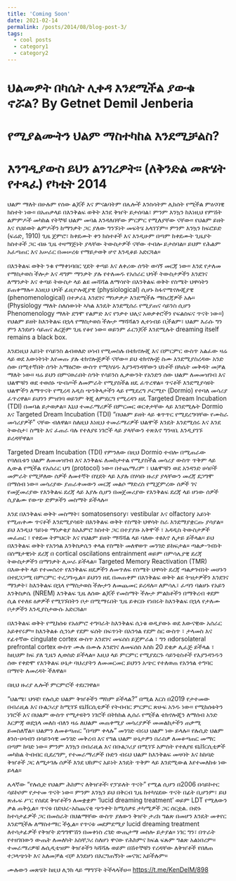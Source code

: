 ```yaml
---
title: 'Coming Soon'
date: 2021-02-14
permalink: /posts/2014/08/blog-post-3/
tags:
  - cool posts
  - category1
  - category2
---
```


ህልመዎት በካሴት ሊቀዳ እንደሚችል ያውቁ ኖሯል? By Getnet Demil Jenberia
======

የሚያልሙትን ህልም ማስተካከል እንደሚቻልስ?
======

እንግዲያውስ ይህን ልንገረዎት። (ለቅንድል መጽሄት የተጻፈ) የካቲት 2014
======

ህልም ማለት በሁሉም የሰው ልጆች እና ምናልባትም በሌሎች እንስሳትም ሊከሰት የሚችል ምዕናባዊ ክስተት ነው። በአጠቃላይ በእንቅልፍ ወቅት እንደ ቅዠት ይታሰባል፣ ምንም እንኳን ከእነዚህ የምሽት ልምምዶች መካከል የትኞቹ ህልም መባል እንዳለበቸው ምርምር የሚለያቸው ናቸው። የህልም ይዘት እና የህይወት ልምዶችን ከማንቃት ጋር ያለው ግንኙነት መፍትሄ አላገኘም። ምንም እንኳን ከፍሮይድ (ፍሬድ, 1910) ጊዜ ጀምሮ፣ ከቀደሙት ቀን ክስተቶች እና እንዲሁም በጣም ከቀደሙት ጊዜያት ክስተቶች ጋር ብዙ ጊዜ ተዛማጅነት ያላቸው ትውስታዎች ናቸው ተብሎ ይታሰባል። ይህም የሕልም አፈጣጠር እና አሠራር በመሠረቱ የማይታወቅ ሆኖ እንዲቆይ አድርጓል።

በእንቅልፍ ወቅት ንቁ የማቀነባበር ሂደት ቀጣይ እና ለቀሪው ሰዓት ወሳኝ መርጃ ነው። እንደ የታለመ የማስታወስ ችሎታ እና ዳግም ማንቃት ያሉ የተለመዱ የአሰራር ህጎች ትውስታዎችን እንደገና ለማንቃት እና ቀጣይ ትውስታ ላይ ልዩ መሻሻል ለማሳየት በእንቅልፍ ወቅት የስሜት ህዋሳትን ይጠቀማሉ። እነዚህ ህጎች ፊዚዮሎጂያዊ (physiological) ሲሆኑ ከፋኖሜኖሎጂያዊ (phenomenological) በተቃራኒ እንደገና ማነቃቃታ እንደሚችሉ ማስረጃዎች አሉ። (Physiology ማለት ስለሰውነት ኣካል እንዴት እንደሚሰራ የሚያጠና ሳይንስ ሲሆን Phenomenology ማለት ደግሞ የልምድ እና የንቃተ ህሊና አወቃቀሮችን የፍልስፍና ጥናት ነው።) የህልም ይዘት ከእንቅልፍ በኋላ የማስታወስ ችሎታ ማሻሻልን ሊተነብይ ቢችልም፣ ህልም እራሱ ግን ምን እንደሆነ ሳይጠና ለረጅም ጊዜ የቆየ ነው። ወይንም ፈርንጆች እንደሚሉት dreaming itself remains a black box.

እንደነዚህ አይነት የሳይንስ ልብወለድ ሀሳብ የሚመስሉ በቴክኖሎጂ እና በምርምር ውስጥ አልፈው ዛሬ ላይ ወደ እውነትነት እየመጡ ያሉ ቴክኖሎጅዎች ናቸው። ይህ ቴክኖሎጅ ስሙ እንደሚያስረዳው አንድ ሰው በሚተኛበት ሰዓት አማዕሮው ውስጥ የሚካሄዱ እያንዳንዳቸውን ህነቶች በካሴት መቅዳት መቻል ማለት ነው። ዛሬ ይህን በምናወራበት ስዓት የሳይንስ ሊቃውንት የአንድን ሰው ህልም ለመመዝገብ እና ህልሞቹን ወደ ተወሰኑ ጭብጦች ለመምራት የሚያስችል ዘዴ ፈጥረዋል። ጥናቶች እንደሚያሳዩት ህልሞችን ለማጥናት የሚረዳ አዲስ ጭንቅላታችን ላይ የሚደረግ ዶርሚዮ (Dormio) የተባለ መሳሪያ ፈጥረዋል። ይህንን ምዝገባ ወይንም ቅጂ ለምደርግ የሚረዳን ዘዴ Targeted Dream Incubation (TDI) በመባል ይታወቃል። እኒህ ተመራማሪዎች በምርመር ወርቀታቸው ላይ እንደሚሉት Dormio እና Targeted Dream Incubation (TDI) “በህልም ይዘት ላይ ቁጥጥር የሚደረግባቸው የሙከራ መሳሪያዎች” ናቸው ብለዋል። ስለዚህ እነዚህ ተመራማሪዎች ህልሞች እንዴት እንደሚሰሩ እና እንደ ትውስታ፣ ስሜት እና ፈጠራ ባሉ የተለያዩ ነገሮች ላይ ያላቸውን ተጽእኖ ግንዛቤ እንዲያገኙ ይረዳቸዋል።

Targeted Dream Incubation (TDI) የምንለው በዚህ Dormio ተብሎ በሚጠራው የባለቤቱን ህልም ለመመዝገብ እና እንቅልፍ ለመከታተል የሚያስችል መሳሪያ ውስጥ ጥቅም ላይ ሊውል የሚችል የአሰራር ህግ (protocol) ነው። በተጨማሪም ፣ ህልሞቹን ወደ አንዳንድ ሀሳቦች መምራት የሚቻለው ሰዎች ለመተኛት በሂደት ላይ እያሉ በሃሳቡ ዙሪያ ያላቸውን መረጃ ደጋግሞ በማሰብ ነው። መሳሪያው ያጠራቀመውን መርጃ መልሶ ማድረስ የሚጀምረው ሰዎች ገና የመጀመሪያው የእንቅልፍ ደረጃ ላይ እያሉ ሲሆን በመጀመሪያው የእንቅልፍ ደረጃ ላይ ሆነው ሰዎች ሲያልሙ የውጭ ድምጾችን መስማት ይችላሉ።

እንደ በእንቅልፍ ወቅት መስማት፣ somatosensory፣ vestibular እና olfactory አይነት የሚጠቀሙ ጥናቶች እንደሚያሳዩት በእንቅልፍ ወቅት የስሜት ህዋሳት ስራ እንደማያቋርጡ ያሳያል። ይህ እንዲህ ዓይነቱ ማነቃቂያ ከአእምሮ ክስተት ጋር በተያያዙ አቅሞች ፣ አዳዲስ ትውስታዎች መፈጠር ፣ የቀደመ ትምህርት እና የህልም ይዘት ማሻሻል ላይ ባለው ተፅእኖ ሊታይ ይችላል። ይህ በእንቅልፍ ወቅት የአንጎል እንቅስቃሴን ቀላል የስሜት መለዋወጥ መንገድ ይከፍታል። ጣልቃ-ገብነት በስሜታዊነት ደረጃ በ cortical oscilations entrainment ወይም በምሳሌያዊ ደረጃ ትውስታዎችን በማንቃት ሊሠራ ይችላል። Targeted Memory Reactivation (TMR) በእውቀት ላይ የተመሰረተ የእንቅልፍ ዘዴዎችን ለመጥለፍ የስሜት ህዋሳት ደረጃ ጣልቃገብነት መሆኑን በተደጋጋሚ በምርምር ተረጋግጧል። ይህንን ዘዴ በመጠቀም በእንቅልፍ ወቅት ልዩ ትዝታዎችን እንደገና ማንቃት፣ ከእንቅልፍ በኋላ የማስታወስ ችሎታን ለመጨመር ይረዳሉ። ለምሳሌ፣ ፈጣን ባልሆኑ የአይን እንቅስቃሴ (NREM) እንቅልፍ ጊዜ ለሰው ልጆች የመስማት ችሎታ ምልክቶችን በማቅረብ ቀደም ሲል የተለዩ ዕቃዎች የሚገኙበትን ቦታ በሚማሩበት ጊዜ ይቀርቡ የነበሩት ከእንቅልፍ በኋላ የታለሙ ቦታዎችን እንዲያስታውሱ አድርጓል።

በእንቅልፍ ወቅት የሚከሰቱ የአዕምሮ ተግባራት ከእንቅልፍ ሲነቁ ወዲያውኑ ወደ እውናዊው አሰራር አይቀየሩም። ከእንቅልፉ ሲንነቃ የደም ፍሰት በፍጥነት በአንጎል የደም ስር ውስጥ ፣ ታላመስ እና የፊተኛው cingulate cortex ውስጥ እንደገና መፍሰስ ይጀምራል ፣ ግን በdorsolateral prefrontal cortex ውስጥ ሙሉ በሙሉ እንደገና ለመፍሰስ እስከ 20 ደቂቃ ሊፈጅ ይችላል ፣ ከዚህም ከፍ ያለ ጊዜን ሊወስድ ይችላል። እዚህ ላይ ምርምር የሚያደርጉ ሳይንቲስቶች የእያንዳንዱን ሰው የቀድሞ የእንቅልፍ ሁኔታ ባህሪያትን ለመመርመር ይህንን አጭር የተለወጠ የአንጎል ተግባር በማየት ለመረዳት ችለዋል።

በዚህ ዙሪያ ሌሎች ምርምሮች ተደርገዋል።

“ህልሜ፣ ህጎቼ፡ የሉሲድ ህልም ቅዠቶችን ማከም ይችላል?” በሚል እርስ በ2019 የታተመው በብራዚል እና ቡልጋሪያ ከሚገኙ ዩኒቨርሲቲዎች የትብብር ምርምር ጽሁፍ አንዱ ነው። የሚከሰቱትን ነገሮች እና በህልም ውስጥ የሚታዩትን ነገሮች በትክክል ሊሰራ የሚችል ቴክኖሎጂን ለማሰብ አንድ እርምጃ ወደኋላ መለስ ብለን ዛሬ ለህልም መጠቀሚያ መሳሪያዎች መመልከታችን ጠቃሚ ይመስለኛል። ህልምን ለመቆጣጠር “በጣም ቀላሉ” መንገድ ብሩህ ህልም ነው ይላሉ። የሉሲድ ህልም ፅንሰ-ሀሳብን በሳይንሳዊ መንገድ መቅረብ እና የግል ህልም ሁኔታዎን በራስዎ ለመቆጣጠር መማር በጣም ከባድ ነው። ምንም እንኳን በብራዚል እና በቡልጋሪያ በሚገኙ አምስት የተለያዩ ዩኒቨርሲቲዎች መካከል ትብብር ቢደረግም, የተመራማሪዎች ቡድን ብሩህ ህልም ከእንቅልፍ መዛባት እና ከከባድ ቅዠቶች ጋር ለሚታገሉ ሰዎች እንደ ህክምና አይነት እንዴት ጥቅም ላይ እንደሚውል እየተመለከቱ ነው ይላል።

ሌላኛው “የሉሲድ የህልም ሕክምና ለቅዠቶች፡ የፓይለት ጥናት” የሚል ሲሆን በ2006 በሳይኮተር ሳይኮሶም የታተመ ጥናት ነው። ምንም እንኳን ይህ በቅርብ ጊዜ ከተካሄደው ጥናት በፊት ቢሆንም፣ ይህ ጽሑፍ ሥር የሰደደ ቅዠቶችን ለመቋቋም ‘lucid dreaming treatment’ ወይም LDT የሚለውን ቃል ጠቅሷል። ጥናቱ በድህረ-አስጨናቂ ጭንቀት ከሚሰቃዩ ታካሚዎች ጋር ሰርቷል. ቡድኑ ከተሳታፊዎች ጋር በመስራት በህልማቸው ውስጥ ያለውን ቅዠት ታሪክ ግልጽ በመሆን እንዴት መቀየር እንደሚችሉ ለማስተማር ችሏል። የጥናቱ መደምደሚያ lucid dreaming treatment ለተሳታፊዎች የቅዠት ድግግሞሽን በመቀነስ ረገድ ውጤታማ መስሎ ይታያል። ነገር ግን፣ በጥራት የተዘገበውን ውጤት ለመለካት አስቸጋሪ ስለሆነ ዋናው የሕክምና ክፍል ፍጹም ግልጽ አልነበረም። ተመራማሪዎቹ ሉሲዲቲዝም ቅዠቶችን ካሻሻሉ ወይም በሽተኞቹን የረዳቸው ለቅዠቶች የበለጠ ተጋላጭነት እና አለመቻል ብቻ እንደሆነ በእርግጠኝነት መናገር አይችሉም።

ሙሉውን መጽሄት ከዚህ ሊንክ ላይ ማግኘት ትችላላችሁ። https://t.me/KenDelM/898
